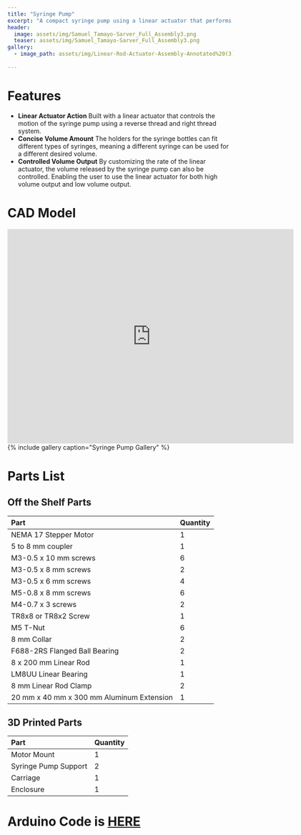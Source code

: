 ```yaml
---
title: "Syringe Pump"
excerpt: "A compact syringe pump using a linear actuator that performs effectively for a better cost"
header:
  image: assets/img/Samuel_Tamayo-Sarver_Full_Assembly3.png
  teaser: assets/img/Samuel_Tamayo-Sarver_Full_Assembly3.png
gallery:
  - image_path: assets/img/Linear-Rod-Actuator-Assembly-Annotated%20(3).png
   
---
```


# Features

* **Linear Actuator Action** Built with a linear actuator that controls the motion of the syringe pump using a reverse thread and right thread system.
* **Concise Volume Amount** The holders for the syringe bottles can fit different types of syringes, meaning a different syringe can be used for a different desired volume.  
* **Controlled Volume Output** By customizing the rate of the linear actuator, the volume released by the syringe pump can also be controlled. Enabling the user to use the linear actuator for both high volume output and low volume output.

# CAD Model
<iframe src="https://vanderbilt643.autodesk360.com/shares/public/SH512d4QTec90decfa6e817f50c3c936b1b2?mode=embed" width="640" height="480" allowfullscreen="true" webkitallowfullscreen="true" mozallowfullscreen="true"  frameborder="0"></iframe>
 {% include gallery caption="Syringe Pump Gallery" %}

# Parts List

## Off the Shelf Parts

| Part                              | Quantity |
|:----------------------------------|:---------|
| NEMA 17 Stepper Motor             | 1        |
| 5 to 8 mm coupler                 | 1        |
| M3-0.5 x 10 mm screws             | 6        |
| M3-0.5 x 8 mm screws              | 2        |
| M3-0.5 x 6 mm screws              | 4        |
| M5-0.8 x 8 mm screws              | 6        |
| M4-0.7 x 3 screws                 | 2        |
| TR8x8 or TR8x2 Screw              | 1        |
| M5 T-Nut                          | 6        |
| 8 mm Collar                       | 2        |
| F688-2RS Flanged Ball Bearing     | 2        |
| 8 x 200 mm Linear Rod             | 1        |
| LM8UU Linear Bearing              | 1        |
| 8 mm Linear Rod Clamp             | 2        |
| 20 mm x 40 mm x 300 mm Aluminum Extension | 1 |

## 3D Printed Parts

| Part                   | Quantity |
|:-----------------------|:---------|
| Motor Mount            | 1        |
| Syringe Pump Support   | 2        |
| Carriage               | 1        |
| Enclosure              | 1        |


# Arduino Code is [HERE](https://github.com/stamayosarver/stamayosarver.github.io/blob/main/Final_Syringe_Pump_Code.ino)
